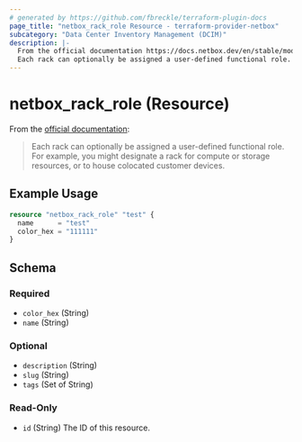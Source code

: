 ```yaml
---
# generated by https://github.com/fbreckle/terraform-plugin-docs
page_title: "netbox_rack_role Resource - terraform-provider-netbox"
subcategory: "Data Center Inventory Management (DCIM)"
description: |-
  From the official documentation https://docs.netbox.dev/en/stable/models/dcim/rackrole/:
  Each rack can optionally be assigned a user-defined functional role. For example, you might designate a rack for compute or storage resources, or to house colocated customer devices.
---
```


# netbox_rack_role (Resource)

From the [official documentation](https://docs.netbox.dev/en/stable/models/dcim/rackrole/):

> Each rack can optionally be assigned a user-defined functional role. For example, you might designate a rack for compute or storage resources, or to house colocated customer devices.

## Example Usage

```terraform
resource "netbox_rack_role" "test" {
  name      = "test"
  color_hex = "111111"
}
```

<!-- schema generated by tfplugindocs -->
## Schema

### Required

- `color_hex` (String)
- `name` (String)

### Optional

- `description` (String)
- `slug` (String)
- `tags` (Set of String)

### Read-Only

- `id` (String) The ID of this resource.


